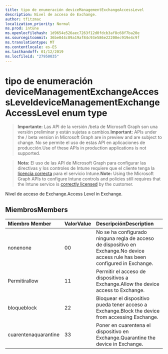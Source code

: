 ```yaml
---
title: tipo de enumeración deviceManagementExchangeAccessLevel
description: Nivel de acceso de Exchange.
author: tfitzmac
localization_priority: Normal
ms.prod: intune
ms.openlocfilehash: 1d9654e526aec7263f12d0fdcb3af8c68f7ba20e
ms.sourcegitcommit: 36be044c89a19af84c93e586e22200ec919e4c9f
ms.translationtype: MT
ms.contentlocale: es-ES
ms.lasthandoff: 01/12/2019
ms.locfileid: "27950035"
---
```

# <a name="devicemanagementexchangeaccesslevel-enum-type"></a><span data-ttu-id="e1a1a-103">tipo de enumeración deviceManagementExchangeAccessLevel</span><span class="sxs-lookup"><span data-stu-id="e1a1a-103">deviceManagementExchangeAccessLevel enum type</span></span>

> <span data-ttu-id="e1a1a-104">**Importante:** Las API de la versión /beta de Microsoft Graph son una versión preliminar y están sujetas a cambios.</span><span class="sxs-lookup"><span data-stu-id="e1a1a-104">**Important:** APIs under the / beta version in Microsoft Graph are in preview and are subject to change.</span></span> <span data-ttu-id="e1a1a-105">No se permite el uso de estas API en aplicaciones de producción.</span><span class="sxs-lookup"><span data-stu-id="e1a1a-105">Use of these APIs in production applications is not supported.</span></span>

> <span data-ttu-id="e1a1a-106">**Nota:** El uso de las API de Microsoft Graph para configurar las directivas y los controles de Intune requiere que el cliente tenga la [licencia correcta](https://go.microsoft.com/fwlink/?linkid=839381) para el servicio Intune.</span><span class="sxs-lookup"><span data-stu-id="e1a1a-106">**Note:** Using the Microsoft Graph APIs to configure Intune controls and policies still requires that the Intune service is [correctly licensed](https://go.microsoft.com/fwlink/?linkid=839381) by the customer.</span></span>

<span data-ttu-id="e1a1a-107">Nivel de acceso de Exchange.</span><span class="sxs-lookup"><span data-stu-id="e1a1a-107">Access Level in Exchange.</span></span>
## <a name="members"></a><span data-ttu-id="e1a1a-108">Miembros</span><span class="sxs-lookup"><span data-stu-id="e1a1a-108">Members</span></span>
|<span data-ttu-id="e1a1a-109">Miembro	</span><span class="sxs-lookup"><span data-stu-id="e1a1a-109">Member</span></span>|<span data-ttu-id="e1a1a-110">Valor</span><span class="sxs-lookup"><span data-stu-id="e1a1a-110">Value</span></span>|<span data-ttu-id="e1a1a-111">Descripción</span><span class="sxs-lookup"><span data-stu-id="e1a1a-111">Description</span></span>|
|:---|:---|:---|
|<span data-ttu-id="e1a1a-112">none</span><span class="sxs-lookup"><span data-stu-id="e1a1a-112">none</span></span>|<span data-ttu-id="e1a1a-113">0</span><span class="sxs-lookup"><span data-stu-id="e1a1a-113">0</span></span>|<span data-ttu-id="e1a1a-114">No se ha configurado ninguna regla de acceso de dispositivo en Exchange.</span><span class="sxs-lookup"><span data-stu-id="e1a1a-114">No device access rule has been configured in Exchange.</span></span>|
|<span data-ttu-id="e1a1a-115">Permitir</span><span class="sxs-lookup"><span data-stu-id="e1a1a-115">allow</span></span>|<span data-ttu-id="e1a1a-116">1</span><span class="sxs-lookup"><span data-stu-id="e1a1a-116">1</span></span>|<span data-ttu-id="e1a1a-117">Permitir el acceso de dispositivos a Exchange.</span><span class="sxs-lookup"><span data-stu-id="e1a1a-117">Allow the device access to Exchange.</span></span>|
|<span data-ttu-id="e1a1a-118">bloque</span><span class="sxs-lookup"><span data-stu-id="e1a1a-118">block</span></span>|<span data-ttu-id="e1a1a-119">2</span><span class="sxs-lookup"><span data-stu-id="e1a1a-119">2</span></span>|<span data-ttu-id="e1a1a-120">Bloquear el dispositivo pueda tener acceso a Exchange.</span><span class="sxs-lookup"><span data-stu-id="e1a1a-120">Block the device from accessing Exchange.</span></span>|
|<span data-ttu-id="e1a1a-121">cuarentena</span><span class="sxs-lookup"><span data-stu-id="e1a1a-121">quarantine</span></span>|<span data-ttu-id="e1a1a-122">3</span><span class="sxs-lookup"><span data-stu-id="e1a1a-122">3</span></span>|<span data-ttu-id="e1a1a-123">Poner en cuarentena el dispositivo en Exchange.</span><span class="sxs-lookup"><span data-stu-id="e1a1a-123">Quarantine the device in Exchange.</span></span>|





